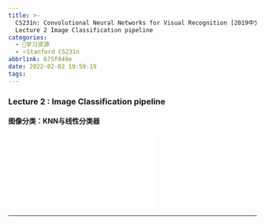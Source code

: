 ```yaml
---
title: >-
  CS231n: Convolutional Neural Networks for Visual Recognition [2019中文] -
  Lecture 2 Image Classification pipeline
categories:
  - 🌙学习资源
  - ⭐Stanford CS231n
abbrlink: 675f049e
date: 2022-02-02 19:59:19
tags:
---
```


### Lecture 2 : Image Classification pipeline

#### 图像分类：KNN与线性分类器

<iframe src="//player.bilibili.com/player.html?aid=86713932&bvid=BV1K7411W7So&cid=148185525&page=2" scrolling="no" border="0" frameborder="no" framespacing="0" allowfullscreen="true"> </iframe>

<!--more-->

***
